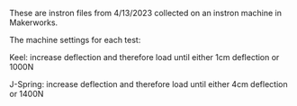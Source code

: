 These are instron files from 4/13/2023 collected on an instron machine in Makerworks. 

The machine settings for each test:

  Keel:
      increase deflection and therefore load until either 1cm deflection or 1000N
      
  J-Spring:
      increase deflection and therefore load until either 4cm deflection or 1400N
